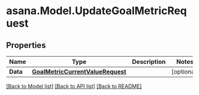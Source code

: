 
# asana.Model.UpdateGoalMetricRequest

## Properties

Name | Type | Description | Notes
------------ | ------------- | ------------- | -------------
**Data** | [**GoalMetricCurrentValueRequest**](GoalMetricCurrentValueRequest.md) |  | [optional] 

[[Back to Model list]](../README.md#documentation-for-models)
[[Back to API list]](../README.md#documentation-for-api-endpoints)
[[Back to README]](../README.md)

